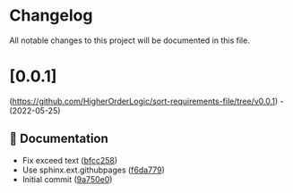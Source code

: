 # Changelog

All notable changes to this project will be documented in this file.

# [0.0.1]

(https://github.com/HigherOrderLogic/sort-requirements-file/tree/v0.0.1) - (2022-05-25)

## 📝 Documentation

- Fix exceed text ([bfcc258](https://github.com/HigherOrderLogic/sort-requirements-file/commit/bfcc258193cc59d02461022efb1cc68100e49765))
- Use sphinx.ext.githubpages ([f6da779](https://github.com/HigherOrderLogic/sort-requirements-file/commit/f6da779a5dc56aaeb6a1f8c66e80e9fef578541e))
- Initial commit ([9a750e0](https://github.com/HigherOrderLogic/sort-requirements-file/commit/9a750e02d6a36b85edbe5081147939ff7e4eccf7))

